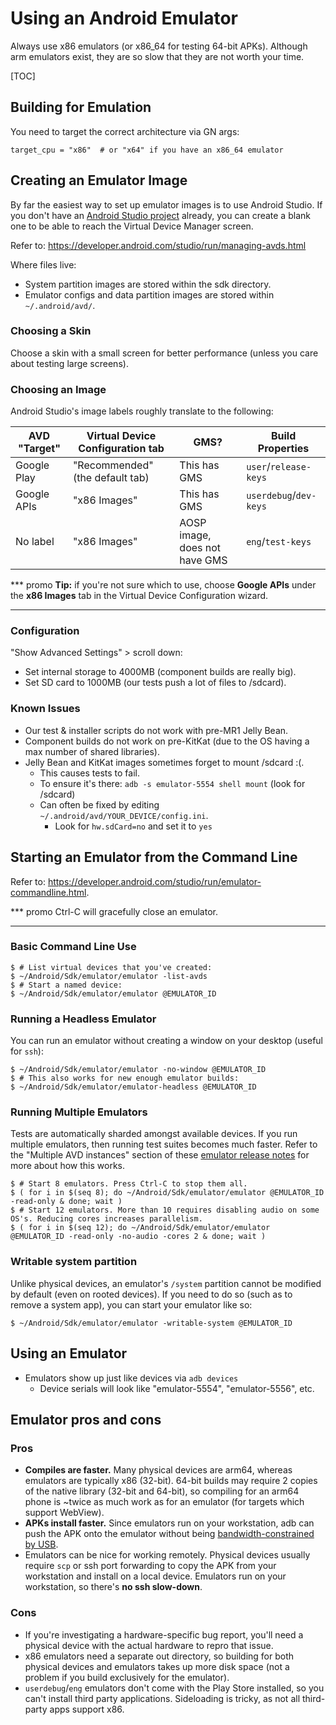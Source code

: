 # Using an Android Emulator
Always use x86 emulators (or x86\_64 for testing 64-bit APKs). Although arm
emulators exist, they are so slow that they are not worth your time.

[TOC]

## Building for Emulation
You need to target the correct architecture via GN args:
```gn
target_cpu = "x86"  # or "x64" if you have an x86_64 emulator
```

## Creating an Emulator Image
By far the easiest way to set up emulator images is to use Android Studio.
If you don't have an [Android Studio project](android_studio.md) already, you
can create a blank one to be able to reach the Virtual Device Manager screen.

Refer to: https://developer.android.com/studio/run/managing-avds.html

Where files live:
 * System partition images are stored within the sdk directory.
 * Emulator configs and data partition images are stored within
   `~/.android/avd/`.

### Choosing a Skin
Choose a skin with a small screen for better performance (unless you care about
testing large screens).

### Choosing an Image
Android Studio's image labels roughly translate to the following:

| AVD "Target" | Virtual Device Configuration tab | GMS? | Build Properties |
| --- | --- | --- | --- |
| Google Play | "Recommended" (the default tab) | This has GMS | `user`/`release-keys` |
| Google APIs | "x86 Images" | This has GMS | `userdebug`/`dev-keys` |
| No label | "x86 Images" | AOSP image, does not have GMS | `eng`/`test-keys` |

*** promo
**Tip:** if you're not sure which to use, choose **Google APIs** under the **x86
Images** tab in the Virtual Device Configuration wizard.
***

### Configuration
"Show Advanced Settings" > scroll down:
* Set internal storage to 4000MB (component builds are really big).
* Set SD card to 1000MB (our tests push a lot of files to /sdcard).

### Known Issues
 * Our test & installer scripts do not work with pre-MR1 Jelly Bean.
 * Component builds do not work on pre-KitKat (due to the OS having a max
   number of shared libraries).
 * Jelly Bean and KitKat images sometimes forget to mount /sdcard :(.
   * This causes tests to fail.
   * To ensure it's there: `adb -s emulator-5554 shell mount` (look for /sdcard)
   * Can often be fixed by editing `~/.android/avd/YOUR_DEVICE/config.ini`.
     * Look for `hw.sdCard=no` and set it to `yes`

## Starting an Emulator from the Command Line
Refer to: https://developer.android.com/studio/run/emulator-commandline.html.

*** promo
Ctrl-C will gracefully close an emulator.
***

### Basic Command Line Use
```shell
$ # List virtual devices that you've created:
$ ~/Android/Sdk/emulator/emulator -list-avds
$ # Start a named device:
$ ~/Android/Sdk/emulator/emulator @EMULATOR_ID
```

### Running a Headless Emulator
You can run an emulator without creating a window on your desktop (useful for
`ssh`):
```shell
$ ~/Android/Sdk/emulator/emulator -no-window @EMULATOR_ID
$ # This also works for new enough emulator builds:
$ ~/Android/Sdk/emulator/emulator-headless @EMULATOR_ID
```

### Running Multiple Emulators
Tests are automatically sharded amongst available devices. If you run multiple
emulators, then running test suites becomes much faster. Refer to the
"Multiple AVD instances" section of these [emulator release notes](
https://androidstudio.googleblog.com/2018/11/emulator-28016-stable.html)
for more about how this works.
```shell
$ # Start 8 emulators. Press Ctrl-C to stop them all.
$ ( for i in $(seq 8); do ~/Android/Sdk/emulator/emulator @EMULATOR_ID -read-only & done; wait )
$ # Start 12 emulators. More than 10 requires disabling audio on some OS's. Reducing cores increases parallelism.
$ ( for i in $(seq 12); do ~/Android/Sdk/emulator/emulator @EMULATOR_ID -read-only -no-audio -cores 2 & done; wait )
```

### Writable system partition
Unlike physical devices, an emulator's `/system` partition cannot be modified by
default (even on rooted devices). If you need to do so (such as to remove a
system app), you can start your emulator like so:
```shell
$ ~/Android/Sdk/emulator/emulator -writable-system @EMULATOR_ID
```

## Using an Emulator
 * Emulators show up just like devices via `adb devices`
   * Device serials will look like "emulator-5554", "emulator-5556", etc.

## Emulator pros and cons

### Pros
 * **Compiles are faster.** Many physical devices are arm64, whereas emulators
   are typically x86 (32-bit). 64-bit builds may require 2 copies of the native
   library (32-bit and 64-bit), so compiling for an arm64 phone is ~twice as
   much work as for an emulator (for targets which support WebView).
 * **APKs install faster.** Since emulators run on your workstation, adb can
   push the APK onto the emulator without being [bandwidth-constrained by
   USB](https://youtu.be/Mzop8bXZI3E).
 * Emulators can be nice for working remotely. Physical devices usually require
   `scp` or ssh port forwarding to copy the APK from your workstation and
   install on a local device. Emulators run on your workstation, so there's **no
   ssh slow-down**.

### Cons
 * If you're investigating a hardware-specific bug report, you'll need a
   physical device with the actual hardware to repro that issue.
 * x86 emulators need a separate out directory, so building for both physical
   devices and emulators takes up more disk space (not a problem if you build
   exclusively for the emulator).
 * `userdebug`/`eng` emulators don't come with the Play Store installed, so you
   can't install third party applications. Sideloading is tricky, as not all
   third-party apps support x86.
